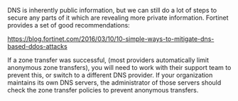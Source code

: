 
DNS is inherently public information, but we can still do a lot of steps to secure any parts of it which are revealing more private information. Fortinet provides a set of good recommendations:

https://blog.fortinet.com/2016/03/10/10-simple-ways-to-mitigate-dns-based-ddos-attacks

If a zone transfer was successful, (most providers automatically limit anonymous zone transfers), you will need to work with their support team to prevent this, or switch to a different DNS provider. If your organization maintains its own DNS servers, the administrator of those servers should check the zone transfer policies to prevent anonymous transfers.
